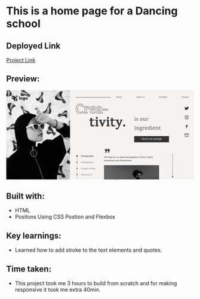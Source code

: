 # This is a home page for a Dancing school

## Deployed Link

[Project Link](https://phani-sai-project-15.netlify.app/)

## Preview:

![Desktop view](./desktop.png)

## Built with:

- HTML
- Positons Using CSS Postion and Flexbox

## Key learnings:

- Learned how to add stroke to the text elements and quotes.

## Time taken:

- This project took me 3 hours to build from scratch and for making responsive it took me extra 40min.

